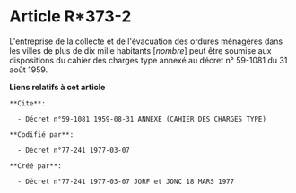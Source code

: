 # Article R*373-2

L'entreprise de la collecte et de l'évacuation des ordures ménagères dans les villes de plus de dix mille habitants
[*nombre*] peut être soumise aux dispositions du cahier des charges type annexé au décret n° 59-1081 du 31 août 1959.

**Liens relatifs à cet article**

	**Cite**:

	  - Décret n°59-1081 1959-08-31 ANNEXE (CAHIER DES CHARGES TYPE)

	**Codifié par**:

	  - Décret n°77-241 1977-03-07

	**Créé par**:

	  - Décret n°77-241 1977-03-07 JORF et JONC 18 MARS 1977
